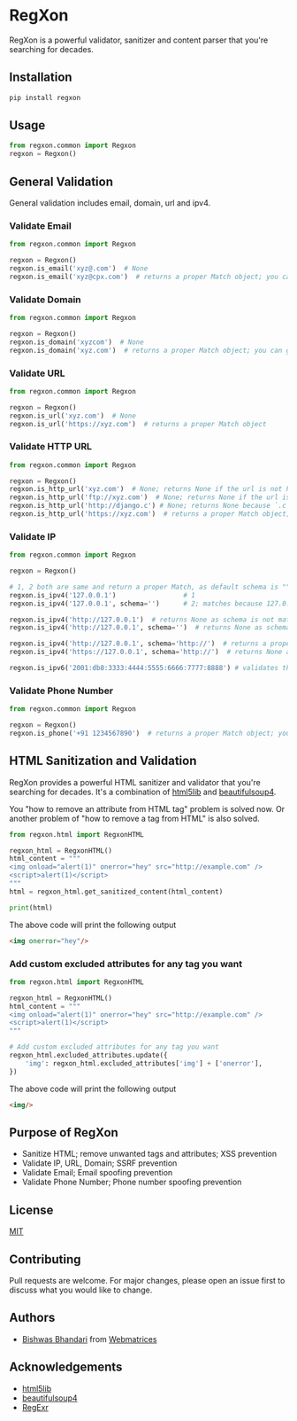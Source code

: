 # RegXon
RegXon is a powerful validator, sanitizer and content parser that you're searching for decades.

## Installation
```bash
pip install regxon
```

## Usage

```python
from regxon.common import Regxon
regxon = Regxon()
```
## General Validation
General validation includes email, domain, url and ipv4.

### Validate Email

```python
from regxon.common import Regxon

regxon = Regxon()
regxon.is_email('xyz@.com')  # None
regxon.is_email('xyz@cpx.com')  # returns a proper Match object; you can grab the match with `.string`
```

### Validate Domain

```python
from regxon.common import Regxon

regxon = Regxon()
regxon.is_domain('xyzcom')  # None
regxon.is_domain('xyz.com')  # returns a proper Match object; you can grab the match with `.string`
```

### Validate URL

```python
from regxon.common import Regxon

regxon = Regxon()
regxon.is_url('xyz.com')  # None
regxon.is_url('https://xyz.com')  # returns a proper Match object
```

### Validate HTTP URL

```python
from regxon.common import Regxon

regxon = Regxon()
regxon.is_http_url('xyz.com')  # None; returns None if the url is not http
regxon.is_http_url('ftp://xyz.com')  # None; returns None if the url is not http
regxon.is_http_url('http://django.c') # None; returns None because `.c` is not a valid domain 
regxon.is_http_url('https://xyz.com')  # returns a proper Match object; you can grab the match with `.string`
```

### Validate IP

```python
from regxon.common import Regxon

regxon = Regxon()

# 1, 2 both are same and return a proper Match, as default schema is ""
regxon.is_ipv4('127.0.0.1')                 # 1
regxon.is_ipv4('127.0.0.1', schema='')      # 2; matches because 127.0.0.1 has no schema

regxon.is_ipv4('http://127.0.0.1')  # returns None as schema is not matched; "http" != ""
regxon.is_ipv4('http://127.0.0.1', schema='')  # returns None as schema is not matched; "http" != ""

regxon.is_ipv4('http://127.0.0.1', schema='http://')  # returns a proper Match
regxon.is_ipv4('https://127.0.0.1', schema='http://')  # returns None as schema is not matched; "https" != "http"

regxon.is_ipv6('2001:db8:3333:4444:5555:6666:7777:8888') # validates the ipv6 
```

### Validate Phone Number

```python
from regxon.common import Regxon

regxon = Regxon()
regxon.is_phone('+91 1234567890')  # returns a proper Match object; you can grab the match with `.string`
```

## HTML Sanitization and Validation
RegXon provides a powerful HTML sanitizer and validator that you're searching for decades. 
It's a combination of [html5lib](https://pypi.org/project/html5lib/) and
[beautifulsoup4](https://pypi.org/project/beautifulsoup4/).

You "how to remove an attribute from HTML tag" problem is solved now. Or
another problem of "how to remove a tag from HTML" is also solved.

```python
from regxon.html import RegxonHTML

regxon_html = RegxonHTML()
html_content = """
<img onload="alert(1)" onerror="hey" src="http://example.com" />
<script>alert(1)</script>
"""
html = regxon_html.get_sanitized_content(html_content)

print(html)
```

The above code will print the following output

```html
<img onerror="hey"/>
```

### Add custom excluded attributes for any tag you want

```python
from regxon.html import RegxonHTML

regxon_html = RegxonHTML()
html_content = """
<img onload="alert(1)" onerror="hey" src="http://example.com" />
<script>alert(1)</script>
"""

# Add custom excluded attributes for any tag you want
regxon_html.excluded_attributes.update({
    'img': regxon_html.excluded_attributes['img'] + ['onerror'],
})
```

The above code will print the following output
```html
<img/>
```

## Purpose of RegXon
- Sanitize HTML; remove unwanted tags and attributes; XSS prevention
- Validate IP, URL, Domain; SSRF prevention
- Validate Email; Email spoofing prevention
- Validate Phone Number; Phone number spoofing prevention


## License
[MIT](https://choosealicense.com/licenses/mit/)

## Contributing
Pull requests are welcome. For major changes, please open an issue first to discuss what you would like to change.

## Authors
- [Bishwas Bhandari](https://github.com/bishwas-py) from [Webmatrices](https://webmatrices.com)

## Acknowledgements
- [html5lib](https://pypi.org/project/html5lib/)
- [beautifulsoup4](https://pypi.org/project/beautifulsoup4/)
- [RegExr](https://regexr.com/)
